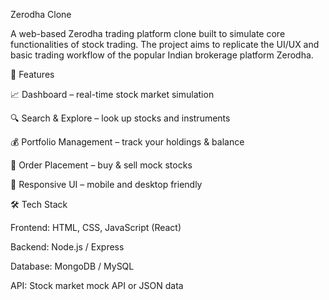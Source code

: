 Zerodha Clone

A web-based Zerodha trading platform clone built to simulate core functionalities of stock trading. The project aims to replicate the UI/UX and basic trading workflow of the popular Indian brokerage platform Zerodha.

🚀 Features

📈 Dashboard – real-time stock market simulation

🔍 Search & Explore – look up stocks and instruments

💰 Portfolio Management – track your holdings & balance

📝 Order Placement – buy & sell mock stocks

🎨 Responsive UI – mobile and desktop friendly

🛠️ Tech Stack

Frontend: HTML, CSS, JavaScript (React)

Backend: Node.js / Express 

Database: MongoDB / MySQL 

API: Stock market mock API or JSON data
